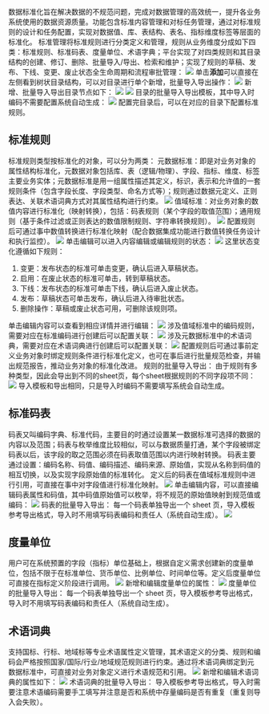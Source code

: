 数据标准化旨在解决数据的不规范问题，完成对数据管理的高效统一，提升各业务系统使用的数据资源质量。功能包含标准内容管理和对标任务管理，通过对标准规则的设计和任务配置，实现对数据值、库、表结构、表名、指标维度标签等层面的标准化。
标准管理将标准规则进行分类定义和管理，规则从业务维度分成如下四类：标准规则、标准码表、度量单位、术语字典；平台实现了对四类规则和其目录结构的创建、修订、删除、批量导入/导出、检索和维护；实现了规则的草稿、发布、下线、变更、废止状态全生命周期和流程审批管理：
![](https://qcloudimg.tencent-cloud.cn/raw/0874862cbf95967b709895aeea937fa2.png)
单击**添加**可以直接在左侧看到树状目录结构，可以对目录进行单个新增，批量导入导出操作：
![](https://qcloudimg.tencent-cloud.cn/raw/29807287e749000d814e8a435363db91.png)
新增、批量导入导出目录节点如下：
![](https://qcloudimg.tencent-cloud.cn/raw/d86db960e9ee9fbea257b6d586f17c9d.png)
![](https://qcloudimg.tencent-cloud.cn/raw/24991ff3a64ef1585f62519434ead864.png)
目录的批量导入导出模板，其中导入时编码不需要配置系统自动生成：
![](https://qcloudimg.tencent-cloud.cn/raw/89c0efee07c20b9d85290f67261a0d1f.png)
配置完目录后，可以在对应的目录下配置标准规则。

## 标准规则
标准规则类型按标准化的对象，可以分为两类：
元数据标准：即是对业务对象的属性结构标准化，元数据对象包括库、表（逻辑/物理）、字段、指标、维度、标签主要业务实体；元数据标准是用一组属性描述其定义，标识，表示和允许值的一套规则条件（包含字段长度、字段类型、命名方式等）；规则通过数据元定义、正则表达、关联术语词典方式对其属性结构进行约束。
![](https://qcloudimg.tencent-cloud.cn/raw/5a5f605443153254cf06e5b75c693499.png)
值域标准：对业务对象的数值内容进行标准化（映射转换），包括：码表规则（某个字段的取值范围）；通用规则（基于条件过滤或正则表达的数值限制规则、字符串转换规则）。
![](https://qcloudimg.tencent-cloud.cn/raw/8f87d523cc608ccf3f484bdda99b0aa0.png)
配置规则后可通过事中数值转换进行标准化映射（配合数据集成功能进行数值转换任务设计和执行监控）。
![](https://qcloudimg.tencent-cloud.cn/raw/414ce06eea949b98470141cf740d196c.png)
单击编辑可以进入内容编辑或编辑规则的状态：
![](https://qcloudimg.tencent-cloud.cn/raw/803469b833c030e5d4f89e122a6b8973.png)
这里状态变化遵循如下规则：
1. 变更：发布状态的标准可单击变更，确认后进入草稿状态。
2. 启用：在废止状态的标准可单击，转到草稿状态。
3. 下线：发布状态的标准可单击下线，确认后进入废止状态。
4. 发布：草稿状态可单击发布，确认后进入待审批状态。
5. 删除操作：草稿或废止状态可用，可删除该规则项。

单击编辑内容可以查看到相应详情并进行编辑：
![](https://qcloudimg.tencent-cloud.cn/raw/fe54bcbb917154c801b2af3c8d0e6581.png)
涉及值域标准中的编码规则，需要对应在标准编码进行创建后可以配置关联：
![](https://qcloudimg.tencent-cloud.cn/raw/1c5a67dc54685b0b3368eb40536dac6c.png)
涉及元数据标准中的术语词典，需要对应在术语词典进行创建后可以配置关联：
![](https://qcloudimg.tencent-cloud.cn/raw/a5bcc9246aa66942d29121704f8d874c.png)
配置规则后可通过事前定义业务对象时绑定规则条件进行标准化定义，也可在事后进行批量规范检查，并输出规范报告，推动业务对象的标准化改进。
规则的批量导入导出：
由于规则有多种类型，因此会导出到不同的sheet页，每个sheet根据规则的不同字段项不同：
![](https://qcloudimg.tencent-cloud.cn/raw/bec707e4b2e956ac09c8452b5473e229.png)
导入模板和导出相同，只是导入时编码不需要填写系统会自动生成。

## 标准码表
码表又叫编码字典、标准代码，主要目的时通过设置某一数据标准可选择的数据的内容以及范围；码表与枚举维度比较相似，可以与数据质量打通，某个字段被绑定码表以后，该字段的取之范围必须在码表取值范围以内进行映射转换。
码表主要通过设置：编码名称、码值、编码描述、编码来源、原始值，实现从名称到码值的相互切换，以及实现字段原始值的标准转化。
定义后的码表在值域标准规则中进行引用，可直接在事中对字段值进行标准化映射。
![](https://qcloudimg.tencent-cloud.cn/raw/8a84ef4fab7c2aadcdd232685738ea85.png)
单击编辑内容，可以直接编辑码表属性和码值，其中码值原始值可以枚举，将不规范的原始值映射到规范值或编码：
![](https://qcloudimg.tencent-cloud.cn/raw/c4ea927850d0045dce95fb88a72044f0.png)
码表的批量导入导出：
每一个码表单独导出一个 sheet 页，导入模板参考导出格式，导入时不用填写码表编码和责任人（系统自动生成）。
![](https://qcloudimg.tencent-cloud.cn/raw/31dce9a948b34444b3827779e4f0ee53.png)

## 度量单位
用户可在系统预置的字段（指标）单位基础上，根据自定义需求创建新的度量单位，包括不限于在标准单位、货币单位、比例单位、时间单位等。定义后度量单位可直接在指标定义阶段进行调用。
![](https://qcloudimg.tencent-cloud.cn/raw/eef1c961e9962c5abcd3270dd058e939.png)
新增和编辑度量单位的属性：
![](https://qcloudimg.tencent-cloud.cn/raw/82da6419851f57f3e71a44a1e6276e66.png)
度量单位的批量导入导出：
每一个码表单独导出一个 sheet 页，导入模板参考导出格式，导入时不用填写码表编码和责任人（系统自动生成）。

## 术语词典
支持国标、行标、地域标等专业术语属性定义管理，其术语定义的分类、规则和编码会严格按照国家/国际/行业/地域规范规则进行约束。通过将术语词典绑定到元数据标准中，可直接对业务对象定义进行术语规范和引用。
![](https://qcloudimg.tencent-cloud.cn/raw/e797797595b7ccfd31669d9bcd7c3ab6.png)
新增和编辑术语词典的属性如下：
![](https://qcloudimg.tencent-cloud.cn/raw/1c32624ab7176ba29812007b7c35cfc7.png)
术语词典的批量导入导出：
导入模板参考导出格式，导入时需要注意术语编码需要手工填写并注意是否和系统中存量编码是否有重复（重复则导入会失败）。
